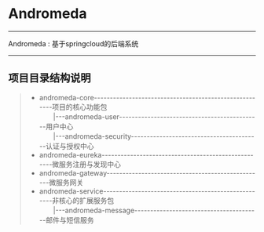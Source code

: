 # Andromeda


------

Andromeda : 基于springcloud的后端系统

------
## 项目目录结构说明
> * andromeda-core-------------------------------------------------------项目的核心功能包  
> 　　|---andromeda-user---------------------------------------------用户中心  
> 　　|---andromeda-security-----------------------------------------认证与授权中心  
> * andromeda-eureka----------------------------------------------------微服务注册与发现中心  
> * andromeda-gateway--------------------------------------------------微服务网关  
> * andromeda-service----------------------------------------------------非核心的扩展服务包  
> 　　|---andromeda-message----------------------------------------邮件与短信服务  
